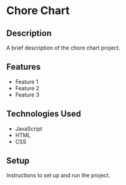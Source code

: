 # Chore Chart

## Description

A brief description of the chore chart project.

## Features

- Feature 1
- Feature 2
- Feature 3

## Technologies Used

- JavaScript
- HTML
- CSS

## Setup

Instructions to set up and run the project.
